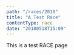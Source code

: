 ```yaml
---
path: "/races/2018"
title: "A Test Race"
contentType: race
date: "20180518T15:09"
---
```


This is a test RACE page